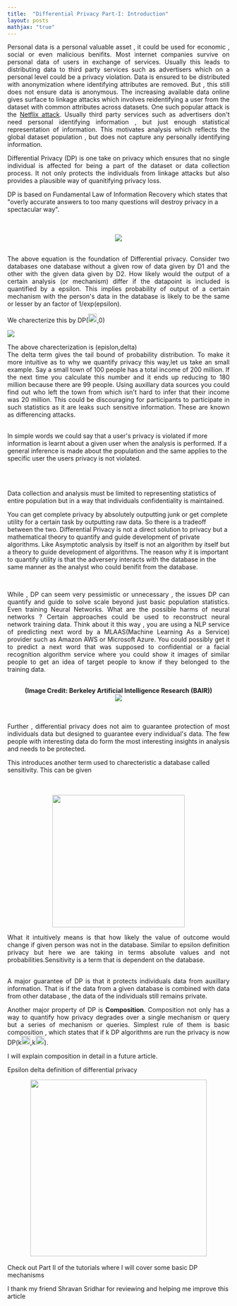 ```yaml
---
title:  "Differential Privacy Part-I: Introduction"
layout: posts
mathjax: "true"
---
```


<p style="text-align:justify">Personal data is a personal valuable asset , it could be used for economic , social or even malicious benifits. Most internet companies survive on personal data of users in exchange of services. Usually this leads to distributing data to third party services such as advertisers which on a personal level could be a privacy violation. Data is ensured to be distributed with anonymization where identifying attributes are removed. But , this still does not ensure data is anonymous. The increasing available data online gives surface to linkage attacks which involves reidentifying a user from the dataset with common attributes across datasets. One such popular attack is the <a href="https://arxiv.org/abs/cs/0610105">Netflix attack</a>. Usually third party services such as advertisers don't need personal identifying information , but just enough statistical representation of information. This motivates analysis which reflects the global dataset population , but does not capture any personally identifying information. 
<p style="text-align:justify">Differential Privacy (DP) is one take on privacy which ensures that no single individual is affected for being a part of the dataset or data collection process. It not only protects the individuals from linkage attacks but also provides a plausible way of quanitifying privacy loss. </p>

DP is based on Fundamental Law of Information Recovery which states that "overly accurate answers to too many questions will destroy privacy in a spectacular way".

<br />
<br />
<div style="text-align:center">
<img src="https://camo.githubusercontent.com/4385679354702242ee6e3add8589a716afbaa80b/68747470733a2f2f77696b696d656469612e6f72672f6170692f726573745f76312f6d656469612f6d6174682f72656e6465722f7376672f61333136306464373736633361313834313136373437623333666266643736333935356337656131">
</div>
<br />

<p style="text-align:justify">
The above equation is the foundation of Differential privacy.
Consider two databases one database without a given row of data given by D1 and the other with the given data given by D2. How likely would the output of a certain analysis (or mechanism) differ if the datapoint is included is quantified by a epsilon. This implies probability of output of a certain mechanism with the person's data in the database is likely to be the same or lesser by an factor of 1/exp(epsilon).</p>

We charecterize this by DP(<img height="20" width="20" src="https://camo.githubusercontent.com/fbcc26741027732b93efb1ba96c51dd79b6dc404/68747470733a2f2f63646e322e69636f6e66696e6465722e636f6d2f646174612f69636f6e732f677265656b2d6c6174696e2d73796d626f6c732f32342f657073696c6f6e2d3132382e706e67">,0)

<img src="https://camo.githubusercontent.com/ea990895b47703d5d7292bab7285ddd37f2f7497/687474703a2f2f636c6576657268616e732e696f2f6173736574732f646966666572656e7469616c2d707269766163792e706e67">

<br />
<p style="text-align:justify">The above charecterization is (epislon,delta) 
<br />
The delta term gives the tail bound of probability distribution.
To make it more intuitive as to why we quantify privacy this way,let us take an small example. Say a small town of 100 people has a total income of 200 million. If the next time you calculate this number and it ends up reducing to 180 million because there are 99 people. Using auxillary data sources you could find out who left the town from which isn't hard to infer that their income was 20 million. This could be discouraging for participants to participate in such statistics as it are leaks such sensitive information. These are known as differencing attacks. 
<br />
<br />

In simple words we could say that a user's privacy is violated if more information is learnt about a given user when the analysis is performed. If a general inference is made about the population and the same applies to the specific user the users privacy is not violated.

<br />
<br />

Data collection and analysis must be limited to representing statistics of entire population but in a way that individuals confidentiality is maintained.

You can get complete privacy by absolutely outputting junk or get complete utility for a certain task by outputting raw data. So there is a tradeoff between the two. Differential Privacy is not a direct solution to privacy but a mathematical theory to quantify and guide development of private algorithms. Like Asymptotic analysis by itself is not an algorithm by itself but a theory to guide development of algorithms. The reason why it is important to quantify utility is that the adversery interacts with the database in the same manner as the analyst who could benifit from the database.

<br />

<p style="text-align:justify"> While , DP can seem very pessimistic or unnecessary , the issues DP can quantify and guide to solve scale beyond just basic population statistics. Even training Neural Networks. What are the possible harms of neural networks ? Certain approaches could be used to reconstruct neural network training data.  Think about it this way , you are using a NLP service of predicting next word by a MLAAS(Machine Learning As a Service) provider such as Amazon AWS or Microsoft Azure. You could possibly get it to predict a next word that was supposed to confidential or a facial recognition algorithm service where you could show it images of similar people to get an idea of target people to know if they belonged to the training data.</p>

<br />
<center>
 <b style="font-size:14px">(Image Credit: Berkeley Artificial Intelligence Research (BAIR))</b>
 <br />
<img src="https://bair.berkeley.edu/static/blog/memorization/predictive_models_2x.png">
 <br />
 <br />
</center>
<br />

<p style="text-align:justify">Further , differential privacy does not aim to guarantee protection of most individuals data but designed to guarantee every individual's data. The few people with interesting data do form the most interesting insights in analysis and needs to be protected.</p>

This introduces another term used to charecteristic a database called sensitivity. This can be given

<br />
<br />

<div style="text-align:center">
<center>
<img height="300px" src="https://camo.githubusercontent.com/8f3ce8461e79cf3bb8e7294e36f4fe5e5f8d207e/68747470733a2f2f77696b696d656469612e6f72672f6170692f726573745f76312f6d656469612f6d6174682f72656e6465722f7376672f32646637386532613936666366376166393065336236303366386535373263383337666138303739">
 </center>
</div>

<p style="text-align:justify">What it intuitively means is that how likely the value of outcome would change if given person was not in the database. Similar to epsilon definition privacy but here we are taking in terms absolute values and not probabilities.Sensitivity is a term that is dependent on the database.

<br />
<br />
<p style="text-align:justify">A major guarantee of DP is that it protects individuals data from auxillary information. That is if the data from a given database is combined with data from other database , the data of the individuals still remains private.</p>

<p style="text-align:justify">
Another major property of DP is <b>Composition</b>. Composition not only has a way to quantify how privacy degrades over a single mechanism or query but a series of mechanism or queries. Simplest rule of them is basic composition , which states that if k DP algorithms are run the privacy is now
 DP(k<img height="20" width="20" src="https://camo.githubusercontent.com/fbcc26741027732b93efb1ba96c51dd79b6dc404/68747470733a2f2f63646e322e69636f6e66696e6465722e636f6d2f646174612f69636f6e732f677265656b2d6c6174696e2d73796d626f6c732f32342f657073696c6f6e2d3132382e706e67">,k<img height="20" width="20" src="https://camo.githubusercontent.com/ac046ade980b5e0d68df1ad5a1ce38e0e6ed48a6/68747470733a2f2f75706c6f61642e77696b696d656469612e6f72672f77696b6970656469612f636f6d6d6f6e732f7468756d622f392f39662f477265656b5f6c635f64656c74612e7376672f3132303070782d477265656b5f6c635f64656c74612e7376672e706e67">).
</p>

I will explain composition in detail in a future article.

Epsilon delta definition of differential privacy
<br/>
<div style="text-align:center">
<img height="400px" width="400px" src="https://camo.githubusercontent.com/37263db5c9094e38357fa125e8aec8207f7320b4/68747470733a2f2f692e6962622e636f2f3368786a36316d2f44502d657073696c6f6e2d64656c74612e706e67">
</div>
<br />
Check out Part II of the tutorials where I will cover some basic DP mechanisms
<p>I thank my friend Shravan Sridhar for reviewing and helping me improve this article</p>
